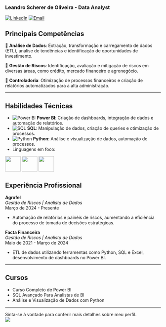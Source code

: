 ### Leandro Scherer de Oliveira - Data Analyst

[![LinkedIn](https://img.shields.io/badge/LinkedIn-blue?style=flat-square&logo=linkedin)](https://www.linkedin.com/in/leandroschereroliveira)
[![Email](https://img.shields.io/badge/Email-lescherer%40gmail.com-red?style=flat-square&logo=gmail)](mailto:lescherer@gmail.com)

## Principais Competências

🔹 **Análise de Dados**: Extração, transformação e carregamento de dados (ETL), análise de tendências e identificação de oportunidades de investimento.

🔹 **Gestão de Riscos**: Identificação, avaliação e mitigação de riscos em diversas áreas, como crédito, mercado financeiro e agronegócio.

🔹 **Controladoria**: Otimização de processos financeiros e criação de relatórios automatizados para a alta administração.

---

## Habilidades Técnicas

- ![Power BI](https://img.shields.io/badge/PowerBI-F2C811?style=flat&logo=powerbi&logoColor=black) **Power BI**: Criação de dashboards, integração de dados e automação de relatórios.
- ![SQL](https://img.shields.io/badge/SQL-4479A1?style=flat&logo=postgresql&logoColor=white) **SQL**: Manipulação de dados, criação de queries e otimização de processos.
- ![Python](https://img.shields.io/badge/Python-3776AB?style=flat&logo=python&logoColor=white) **Python**: Análise e visualização de dados, automação de processos.
- Linguagens em foco:
<div display='inline'>
  <img src="https://cdn.jsdelivr.net/gh/devicons/devicon@latest/icons/python/python-original.svg" width="50"/>
  <img src="https://cdn.jsdelivr.net/gh/devicons/devicon@latest/icons/azuresqldatabase/azuresqldatabase-original.svg" width="50"/>
  <img src="https://img.icons8.com/?size=100&id=qYfwpsRXEcpc&format=png&color=000000" width="50"/>
</div>                   

## Experiência Profissional

**Agrofel**  
*Gestão de Riscos | Analista de Dados*  
Março de 2024 - Presente  
- Automação de relatórios e painéis de riscos, aumentando a eficiência do processo de tomada de decisões estratégicas.

**Facta Financeira**  
*Gestão de Riscos | Analista de Dados*  
Maio de 2021 - Março de 2024  
- ETL de dados utilizando ferramentas como Python, SQL e Excel, desenvolvimento de dashboards no Power BI.

---

## Cursos

- Curso Completo de Power BI
- SQL Avançado Para Analistas de BI
- Análise e Visualização de Dados com Python

---
Sinta-se à vontade para conferir mais detalhes sobre meu perfil.  
<a href="https://www.linkedin.com/in/leandroschereroliveira">
<img src="https://img.shields.io/badge/linkedin-%230077B5.svg?style=for-the-badge&logo=linkedin&logoColor=white"></a>


